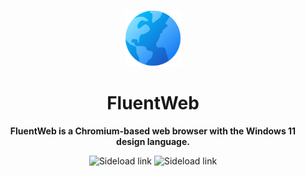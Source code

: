 
<p align="center">
  <img alt="Files Logo" src="FluentWeb2/Assets/Square44x44Logo.altform-unplated_targetsize-256.png" width="90px" />
  <h1 align="center">FluentWeb</h1>
</p>

**<p align="center">FluentWeb is a Chromium-based web browser with the Windows 11 design language.</p>**
<p align="center" style="text-decoration:none" href="https://github.com/FluentWebAuthors/FluentWeb/releases/download/autoupdate/FluentWeb.msixbundle">
    <img src="https://img.shields.io/badge/Sideload-Download-purple.svg?style=flat-round" alt="Sideload link" />
  <img src="https://img.shields.io/badge/Microsft%20Store-Coming%20soon-blue.svg?style=flat-round" alt="Sideload link" />
</p>
